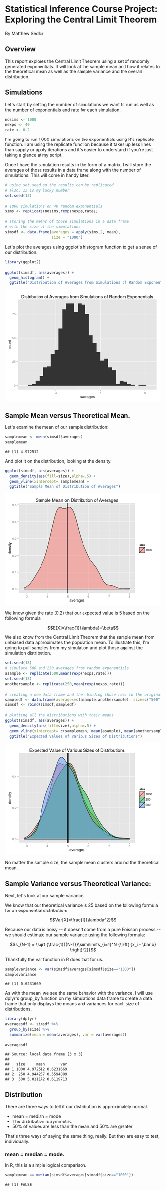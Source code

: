 # Statistical Inference Course Project: Exploring the Central Limit Theorem
By Matthew Sedlar  


## Overview

This report explores the Central Limit Theorem using a set of randomly generated exponentials. It will look at the sample mean and how it relates to the theoretical mean as well as the sample variance and the overall distribution.

## Simulations

Let's start by setting the number of simulations we want to run as well as the number of exponentials and rate for each simulation.


```r
nosims <- 1000
nexps <- 40
rate <- 0.2
```

I'm going to run 1,000 simulations on the exponentials using R's replicate function. I am using the replicate function because it takes up less lines than sapply or apply iterations and it's easier to understand if you're just taking a glance at my script. 

Once I have the simulation results in the form of a matrix, I will store the averages of those results in a data frame along with the number of simulations. This will come in handy later. 


```r
# using set.seed so the results can be replicated
# also, 13 is my lucky number
set.seed(13)

# 1000 simulations on 40 random exponentials
sims <- replicate(nosims,rexp(nexps,rate))

# storing the means of those simulations in a data frame
# with the size of the simulations
simsdf <- data.frame(averages = apply(sims,2, mean),
                     size = "1000")
```

Let's plot the averages using ggplot's histogram function to get a sense of our distribution.


```r
library(ggplot2)

ggplot(simsdf, aes(averages)) + 
  geom_histogram() +
  ggtitle("Distribution of Averages from Simulations of Random Exponentials")
```

![](ProjectReport_files/figure-html/distribution-1.png) 

## Sample Mean versus Theoretical Mean.

Let's examine the mean of our sample distribution:


```r
samplemean <- mean(simsdf$averages)
samplemean
```

```
## [1] 4.972512
```

And plot it on the distribution, looking at the density.


```r
ggplot(simsdf, aes(averages)) + 
  geom_density(aes(fill=size),alpha=.5) +
  geom_vline(xintercept= samplemean) +
  ggtitle("Sample Mean of Distribution of Averages")
```

![](ProjectReport_files/figure-html/unnamed-chunk-4-1.png) 

We know given the rate (0.2) that our expected value is 5 based on the following formula.

$$E[X]=\frac{1}{\lambda}=\beta$$

We also know from the Central Limit Theorem that the sample mean from unbiased data approximates the population mean. To illustrate this, I'm going to pull samples from my simulation and plot those against the simulation distribution. 


```r
set.seed(13)
# simulate 500 and 250 averages from random exponentials
asample <- replicate(500,mean(rexp(nexps,rate)))
set.seed(13)
anothersample <- replicate(250,mean(rexp(nexps,rate)))

# creating a new data frame and then binding those rows to the original
sampledf <- data.frame(averages=c(asample,anothersample), size=c("500","250"))
simsdf <- rbind(simsdf,sampledf)

# plotting all the distributions with their means
ggplot(simsdf, aes(averages)) + 
  geom_density(aes(fill=size),alpha=.5) +
  geom_vline(xintercept= c(samplemean, mean(asample), mean(anothersample))) +
  ggtitle("Expected Values of Various Sizes of Distributions")
```

![](ProjectReport_files/figure-html/unnamed-chunk-5-1.png) 

No matter the sample size, the sample mean clusters around the theoretical mean. 

## Sample Variance versus Theoretical Variance: 

Next, let's look at our sample variance.

We know that our theoretical variance is 25 based on the following formula for an exponential distribution:

$$Var[X]=\frac{1}{\lambda^2}$$

Because our data is noisy -- it doesn't come from a pure Poisson process -- we should estimate our sample variance using the following formula:

$$s_{N-1} = \sqrt {\frac{1}{{N-1}}\sum\limits_{i=1}^N {\left( {x_i - \bar x} \right)^2}}$$

Thankfully the var function in R does that for us.


```r
samplevariance <- var(simsdf$averages[simsdf$size=="1000"])
samplevariance
```

```
## [1] 0.6231669
```

As with the mean, we see the same behavior with the variance. I will use dplyr's group_by function on my simulations data frame to create a data frame that only displays the means and variances for each size of distributions.


```r
library(dplyr)
averagesdf <- simsdf %>% 
  group_by(size) %>% 
  summarize(mean = mean(averages), var = var(averages))

averagesdf
```

```
## Source: local data frame [3 x 3]
## 
##   size     mean       var
## 1 1000 4.972512 0.6231669
## 2  250 4.944257 0.5594809
## 3  500 5.011172 0.6119713
```


## Distribution

There are three ways to tell if our distribution is approximately normal. 

* mean = median = mode
* The distribution is symmetric
* 50% of values are less than the mean and 50% are greater
 
That's three ways of saying the same thing, really. But they are easy to test, individually.

### mean = median = mode.

In R, this is a simple logical comparison.


```r
samplemean == median(simsdf$averages[simsdf$size=="1000"])
```

```
## [1] FALSE
```
